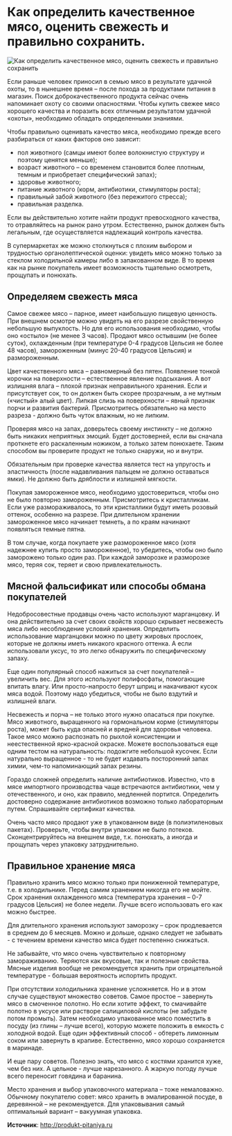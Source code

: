 # Как определить качественное мясо, оценить свежесть и правильно сохранить.
![Как определить качественное мясо, оценить свежесть и правильно сохранить](/images/Kulinar/Myaso/kak-kupit-kachestvennoe-myaso_01.jpg 'Как определить качественное мясо, оценить свежесть и правильно сохранить')

Если раньше человек приносил в семью мясо в результате удачной охоты, то в нынешнее время – после похода за продуктами питания в магазин. Поиск доброкачественного продукта сейчас очень напоминает охоту со своими опасностями. Чтобы купить свежее мясо хорошего качества и поразить всех отличным результатом удачной «охоты», необходимо обладать определенными знаниями.

Чтобы правильно оценивать качество мяса, необходимо прежде всего разбираться от каких факторов оно зависит:

- пол животного (самцы имеют более волокнистую структуру и поэтому ценятся меньше);
- возраст животного – со временем становится более плотным, темным и приобретает специфический запах);
- здоровье животного;
- питание животного (корм, антибиотики, стимуляторы роста);
- правильный забой животного (без пережитого стресса);
- правильная разделка.

Если вы действительно хотите найти продукт превосходного качества, то отравляйтесь на рынок рано утром. Естественно, рынок должен быть легальным, где осуществляется надлежащий контроль качества.

В супермаркетах же можно столкнуться с плохим выбором и трудностью органолептической оценки: увидеть мясо можно только за стеклом холодильной камеры либо в запакованном виде. В то время как на рынке покупатель имеет возможность тщательно осмотреть, прощупать и понюхать.

## Определяем свежесть мяса

Самое свежее мясо – парное, имеет наибольшую пищевую ценность. При внешнем осмотре можно увидеть на его разрезе свойственную небольшую выпуклость. Но для его использования необходимо, чтобы оно «остыло» (не менее 3 часов). Продают мясо остывшим (не более суток), охлажденным (при температуре 0-4 градусов Цельсия не более 48 часов), замороженным (минус 20-40 градусов Цельсия) и размороженным.

Цвет качественного мяса – равномерный без пятен. Появление тонкой корочки на поверхности – естественное явление подсыхания. А вот излишняя влага – плохой признак неправильного хранения. Если и присутствует сок, то он должен быть скорее прозрачным, а не мутным («чистый» алый цвет). Липкая слизь на поверхности – явный признак порчи и развития бактерий. Присмотритесь обязательно на место разреза - должно быть чуток влажным, но не липким.

Проверяя мясо на запах, доверьтесь своему инстинкту – не должно быть никаких неприятных эмоций. Будет достоверней, если вы сначала проткнете его раскаленным ножиком, а только затем понюхаете. Таким способом вы проверите продукт не только снаружи, но и внутри.

Обязательным при проверке качества является тест на упругость и эластичность (после надавливания пальцем не должно оставаться ямки). Не должно быть дряблости и излишней мягкости.

Покупая замороженное мясо, необходимо удостовериться, чтобы оно не было повторно замороженным. Присмотритесь к кристалликам. Если уже размораживалось, то эти кристаллики будут иметь розовый оттенок, особенно на разрезе. При длительном хранении замороженное мясо начинает темнеть, а по краям начинают появляться темные пятна.

В том случае, когда покупаете уже размороженное мясо (хотя надежнее купить просто замороженное), то убедитесь, чтобы оно было заморожено только один раз. При каждой заморозке и разморозке мясо, теряя сок, теряет и свою привлекательность.

## Мясной фальсификат или способы обмана покупателей

Недобросовестные продавцы очень часто используют марганцовку. И она действительно за счет своих свойств хорошо скрывает несвежесть мяса либо несоблюдение условий хранения. Определить использование марганцовки можно по цвету жировых прослоек, которые не должны иметь никакого красного оттенка. А если использовали уксус, то это легко обнаружить по специфическому запаху.

Еще один популярный способ нажиться за счет покупателей – увеличить вес. Для этого используют полифосфаты, помогающие впитать влагу. Или просто-напросто берут шприц и накачивают кусок мяса водой. Поэтому надо убедиться, чтобы не было вздутий и излишней влаги.

Несвежесть и порча – не только этого нужно опасаться при покупке. Мясо животного, выращенного на гормональном корме (стимуляторы роста), может быть куда опасней и вредней для здоровья человека. Такое мясо можно распознать по рыхлой консистенции и неестественной ярко-красной окраске. Можете воспользоваться еще одним тестом на натуральность: подожгите небольшой кусочек. Если натурально выращенное - то не будет издавать посторонний запах химии, чем-то напоминающий запах резины.

Гораздо сложней определить наличие антибиотиков. Известно, что в мясе импортного производства чаще встречаются антибиотики, чем у отечественного, и оно, как правило, медленней портится. Определить достоверно содержание антибиотиков возможно только лабораторным путем. Спрашивайте сертификат качества.

Очень часто мясо продают уже в упакованном виде (в полиэтиленовых пакетах). Проверьте, чтобы внутри упаковки не было потеков. Сконцентрируйтесь на внешнем виде, т.к. понюхать, а иногда и прощупать через упаковку затруднительно.

## Правильное хранение мяса

Правильно хранить мясо можно только при пониженной температуре, т.е. в холодильнике. Перед самим хранением никогда его не мойте. Срок хранения охлажденного мяса (температура хранения – 0-7 градусов Цельсия) не более недели. Лучше всего использовать его как можно быстрее.

Для длительного хранения используют заморозку – срок продлевается в среднем до 6 месяцев. Можно и дольше, однако следует не забывать - с течением времени качество мяса будет постепенно снижаться.

Не забывайте, что мясо очень чувствительно к повторному замораживанию. Теряются как вкусовые, так и полезные свойства. Мясные изделия вообще не рекомендуется хранить при отрицательной температуре - большая вероятность испортить продукт.

При отсутствии холодильника хранение усложняется. Но и в этом случае существуют множество советов. Самое простое – завернуть мясо в смоченное полотно. Но если хотите эффект, то смачивайте полотно в уксусе или растворе салициловой кислоты (не забудьте потом промыть). Затем необходимо упакованное мясо поместить в посуду (из глины – лучше всего), которую можете положить в емкость с холодной водой. Еще один эффективный способ - обтереть лимонным соком или завернуть в крапиве. Естественно, мясо хорошо сохраняется в маринаде.

И еще пару советов. Полезно знать, что мясо с костями хранится хуже, чем без них. А цельное - лучше нарезанного. А жаркую погоду лучше всего переносит говядина и баранина.

Место хранения и выбор упаковочного материала – тоже немаловажно. Обычному покупателю совет: мясо хранить в эмалированной посуде, в деревянной – не рекомендуется. Для упаковывания самый оптимальный вариант – вакуумная упаковка.

**Источник**: http://produkt-pitaniya.ru
